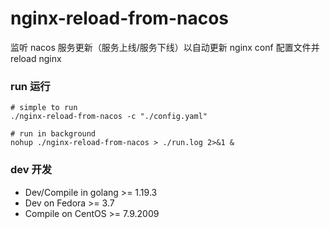 # nginx-reload-from-nacos
监听 nacos 服务更新（服务上线/服务下线）以自动更新 nginx conf 配置文件并 reload nginx

### run 运行

```shell
# simple to run
./nginx-reload-from-nacos -c "./config.yaml"
```

```shell
# run in background
nohup ./nginx-reload-from-nacos > ./run.log 2>&1 &
```

### dev 开发
- Dev/Compile in golang >= 1.19.3
- Dev on Fedora >= 3.7
- Compile on CentOS >= 7.9.2009